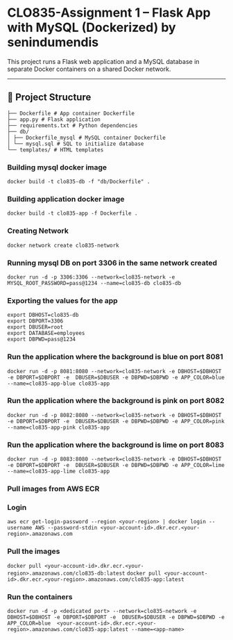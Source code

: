 # CLO835-Assignment 1 – Flask App with MySQL (Dockerized) by senindumendis

This project runs a Flask web application and a MySQL database in separate Docker containers on a shared Docker network.

---

## 🧱 Project Structure

```
├── Dockerfile # App container Dockerfile
├── app.py # Flask application
├── requirements.txt # Python dependencies
├── db/
│ ├── Dockerfile_mysql # MySQL container Dockerfile
│ └── mysql.sql # SQL to initialize database
└── templates/ # HTML templates
```

### Building mysql docker image 
```docker build -t clo835-db -f "db/Dockerfile" . ```

### Building application docker image 
```docker build -t clo835-app -f Dockerfile . ```

### Creating Network

```docker network create clo835-network ```

### Running mysql DB on port 3306 in the same network created
```docker run -d -p 3306:3306 --network=clo835-network -e MYSQL_ROOT_PASSWORD=pass@1234 --name=clo835-db clo835-db ```

### Exporting the values for the app
```
export DBHOST=clo835-db
export DBPORT=3306
export DBUSER=root
export DATABASE=employees
export DBPWD=pass@1234
```
### Run the application where the background is blue on port 8081

```docker run -d -p 8081:8080 --network=clo835-network -e DBHOST=$DBHOST -e DBPORT=$DBPORT -e  DBUSER=$DBUSER -e DBPWD=$DBPWD -e APP_COLOR=blue --name=clo835-app-blue clo835-app```

### Run the application where the background is pink on port 8082

```docker run -d -p 8082:8080 --network=clo835-network -e DBHOST=$DBHOST -e DBPORT=$DBPORT -e  DBUSER=$DBUSER -e DBPWD=$DBPWD -e APP_COLOR=pink --name=clo835-app-pink clo835-app```

### Run the application where the background is lime on port 8083

```docker run -d -p 8083:8080 --network=clo835-network -e DBHOST=$DBHOST -e DBPORT=$DBPORT -e  DBUSER=$DBUSER -e DBPWD=$DBPWD -e APP_COLOR=lime --name=clo835-app-lime clo835-app```


### Pull images from AWS ECR

### Login

```aws ecr get-login-password --region <your-region> | docker login --username AWS --password-stdin <your-account-id>.dkr.ecr.<your-region>.amazonaws.com```

### Pull the images

```docker pull <your-account-id>.dkr.ecr.<your-region>.amazonaws.com/clo835-db:latest```
```docker pull <your-account-id>.dkr.ecr.<your-region>.amazonaws.com/clo835-app:latest```

### Run the containers

```docker run -d -p <dedicated port> --network=clo835-network -e DBHOST=$DBHOST -e DBPORT=$DBPORT -e  DBUSER=$DBUSER -e DBPWD=$DBPWD -e APP_COLOR=blue  <your-account-id>.dkr.ecr.<your-region>.amazonaws.com/clo835-app:latest --name=<app-name>```
